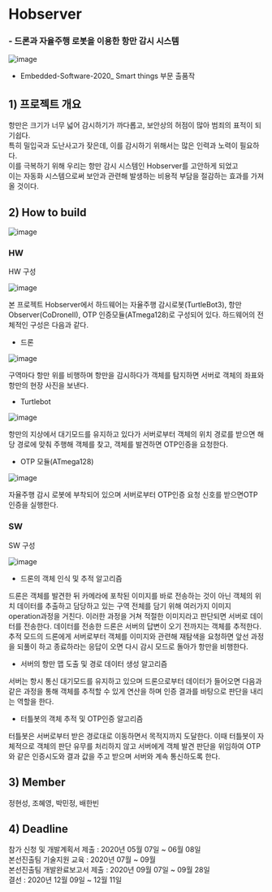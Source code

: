 # Hobserver
###  - 드론과 자율주행 로봇을 이용한 항만 감시 시스템   

![image](https://user-images.githubusercontent.com/24893215/95682434-2b4ebf80-0c20-11eb-9f3c-77334a34f68f.png)

 - Embedded-Software-2020_ Smart things 부문 출품작

## 1) 프로젝트 개요

   
항만은 크기가 너무 넓어 감시하기가 까다롭고, 보안상의 허점이 많아 범죄의 표적이 되기쉽다.    
특히 밀입국과 도난사고가 잦은데, 이를 감시하기 위해서는 많은 인력과 노력이 필요하다.   
이를 극복하기 위해 우리는 항만 감시 시스템인 Hobserver를 고안하게 되었고    
이는 자동화 시스템으로써 보안과 관련해 발생하는 비용적 부담을 절감하는 효과를 가져올 것이다.


## 2) How to build

 ![image](https://user-images.githubusercontent.com/24893215/95682473-5fc27b80-0c20-11eb-8b05-326d5c64cded.png)

### HW

HW 구성

![image](https://user-images.githubusercontent.com/24893215/95682523-9f896300-0c20-11eb-9420-d8631554e86d.png)


 본 프로젝트 Hobserver에서 하드웨어는 자율주행 감시로봇(TurtleBot3), 항만Observer(CoDroneII),
 OTP 인증모듈(ATmega128)로 구성되어 있다. 하드웨어의 전체적인 구성은 다음과 같다.

 - 드론

 ![image](https://user-images.githubusercontent.com/24893215/95682602-0e66bc00-0c21-11eb-9b87-a286c36e0f6f.png)

구역마다 항만 위를 비행하며 항만을 감시하다가 객체를 탐지하면 서버로 객체의 좌표와 항만의 현장 사진을 보낸다.

 - Turtlebot

 ![image](https://user-images.githubusercontent.com/24893215/95682645-5c7bbf80-0c21-11eb-863d-ebbb09b643cc.png)

 항만의 지상에서 대기모드를 유지하고 있다가 
 서버로부터 객체의 위치 경로를 받으면
 해당 경로에 맞춰 주행해 객체를 찾고, 
 객체를 발견하면 OTP인증을 요청한다.

 - OTP 모듈(ATmega128)

 ![image](https://user-images.githubusercontent.com/24893215/95682685-94830280-0c21-11eb-815a-dd5ffe084a49.png)

 자율주행 감시 로봇에 부착되어 있으며 서버로부터 OTP인증 요청 신호를 받으면OTP인증을 실행한다. 


### SW

SW 구성 

![image](https://user-images.githubusercontent.com/24893215/95683185-99958100-0c24-11eb-858f-0f4e27653893.png)


-  드론의 객체 인식 및 추적 알고리즘

드론은 객체를 발견한 뒤 카메라에 포착된 이미지를 바로 전송하는 것이 아닌 객체의 위치 
데이터를 추출하고 담당하고 있는 구역 전체를 담기 위해 여러가지 이미지 operation과정을
거친다. 이러한 과정을 거쳐 적절한 이미지라고 판단되면 서버로 데이터를 전송한다.
데이터를 전송한 드론은 서버의 답변이 오기 전까지는 객체를 추적한다. 
추적 모드의 드론에게 서버로부터 객체를 이미지와 관련해 재탐색을 요청하면 앞선 과정을 
되풀이 하고 종료하라는 응답이 오면 다시 감시 모드로 돌아가 항만을 비행한다.

-  서버의 항만 맵 도출 및 경로 데이터 생성 알고리즘

서버는 항시 통신 대기모드를 유지하고 있으며 드론으로부터 데이터가 들어오면 다음과 같은 
과정을 통해 객체를 추적할 수 있게 연산을 하며 인증 결과를 바탕으로 판단을 내리는 역할을
 한다. 

- 터틀봇의 객체 추적 및 OTP인증 알고리즘

터틀봇은 서버로부터 받은 경로대로 이동하면서 목적지까지 도달한다. 이때 터틀봇이 자체적으로 객체의 
판단 유무를 처리하지 않고 서버에게 객체 발견 판단을 위임하여 OTP와 같은 인증시도와 
결과 값을 주고 받으며 서버와 계속 통신하도록 한다. 








## 3) Member
정현성, 조혜영, 박민정, 배한빈
## 4) Deadline
참가 신청 및 개발계획서 제출 :	2020년 05월 07일 ~ 06월 08일   
본선진출팀 기술지원 교육 :	2020년 07월 ~ 09월   
본선진출팀 개발완료보고서 제출 :	2020년 09월 07일 ~ 09월 28일   
결선 :	2020년 12월 09일 ~ 12월 11일   

